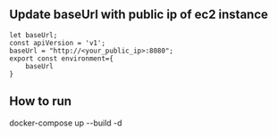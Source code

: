 ## Update baseUrl with public ip of ec2 instance 
```
let baseUrl;
const apiVersion = 'v1';
baseUrl = "http://<your_public_ip>:8080";
export const environment={
    baseUrl
}
```

## How to run 
docker-compose up --build -d
